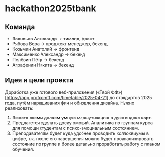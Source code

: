 # hackathon2025tbank
## Команда
- Васильев Александр -> тимлид, фронт
- Рябова Вера -> проджект менеджер, бекенд
- Козьмин Анатолий -> фронтенд
- Максименко Александр -> бекенд
- Пелёвин Пётр -> бекенд
- Аграфенин Никита -> бекенд

## Идея и цели проекта
Доработка уже готового веб-приложения («Твой ФФ»)[https://app.profcomff.com/timetable/2025-04-21] до стандартов 2025 года, путём наращивания фич и обновления дизайна.
Нужно реализовать:
1. Вместо схемы делаем умную маршутизацию в духе яндекс карт.
2. Предлагется сделать доску эмоций. Аналитика по группам курса для помощи студентам с психо-эмоциальным состоянием.
3. Преподавателям будет куда удобнее проводить коллоквиумы в цифре, т.к. после его завершения можно будет проанализировать состояние по группе и более детально проработать работу с планом обучения.
